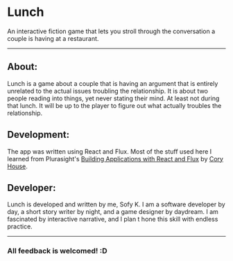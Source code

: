 # Lunch

An interactive fiction game that lets you stroll through the conversation a couple is having at a restaurant.

***

## About:

Lunch is a game about a couple that is having an argument that is entirely unrelated to the actual issues troubling the relationship. It is about two people reading into things, yet never stating their mind. At least not during that lunch. It will be up to the player to figure out what actually troubles the relationship.

## Development:

The app was written using React and Flux. Most of the stuff used here I learned from Plurasight's [Building Applications with React and Flux](https://app.pluralsight.com/library/courses/react-flux-building-applications/description) by [Cory House](https://github.com/coryhouse).

## Developer:

Lunch is developed and written by me, Sofy K. I am a software developer by day, a short story writer by night, and a game designer by daydream. I am fascinated by interactive narrative, and I plan t hone this skill with endless practice.


***

### All feedback is welcomed! :D
